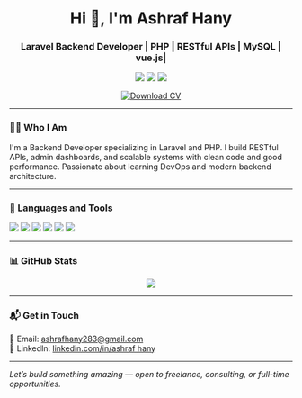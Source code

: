 <h1 align="center">Hi 👋, I'm Ashraf Hany</h1>

<h3 align="center">Laravel Backend Developer | PHP | RESTful APIs | MySQL | vue.js| </h3>

<p align="center">
  <a href="mailto:ashrafhany283@gmail.com"><img src="https://img.shields.io/badge/-Email-D14836?style=flat&logo=gmail&logoColor=white"/></a>
  <a href="https://linkedin.com/in/ashraf hany"><img src="https://img.shields.io/badge/-LinkedIn-0077B5?style=flat&logo=linkedin&logoColor=white"/></a>
  <a href="#"><img src="https://komarev.com/ghpvc/?username=elsayed85&label=&color=0e75b6&style=flat"/></a>
</p>
<p align="center">
  <a href="/ashraf hany resume.pdf" download>
    <img src="https://img.shields.io/badge/📄 Download%20CV-EA4335?style=for-the-badge&logo=adobeacrobatreader&logoColor=white" alt="Download CV">
  </a>
</p>

---

### 👨‍💻 Who I Am
I'm a Backend Developer specializing in Laravel and PHP. I build RESTful APIs, admin dashboards, and scalable systems with clean code and good performance. Passionate about learning DevOps and modern backend architecture.

---

### 🧰 Languages and Tools
<p>
  <img src="https://img.shields.io/badge/Laravel-red?style=for-the-badge&logo=laravel&logoColor=white"/>
  <img src="https://img.shields.io/badge/PHP-777BB4?style=for-the-badge&logo=php&logoColor=white"/>
  <img src="https://img.shields.io/badge/MySQL-005C84?style=for-the-badge&logo=mysql&logoColor=white"/>
  <img src="https://img.shields.io/badge/JavaScript-F7DF1E?style=for-the-badge&logo=javascript&logoColor=black"/>
  <img src="https://img.shields.io/badge/Git-F05032?style=for-the-badge&logo=git&logoColor=white"/>
  <img src="https://img.shields.io/badge/Postman-FF6C37?style=for-the-badge&logo=postman&logoColor=white"/>
</p>

---

### 📊 GitHub Stats
<p align="center">
  
  <img src="https://github-readme-stats.vercel.app/api/top-langs/?username=ashrafhany&layout=compact&theme=github_dark" />
</p>

---
### 📬 Get in Touch

📧 Email: [ashrafhany283@gmail.com](mailto:el.sid.kamal.1999@gmail.com)  
🔗 LinkedIn: [linkedin.com/in/ashraf hany](https://linkedin.com/in/elsayed85)  

---

*Let’s build something amazing — open to freelance, consulting, or full-time opportunities.*

